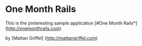 # One Month Rails

This is the pinteresting sample application
[#One Month Rails*] (http://onemonthrails.com)

by [Mattan Griffel] (http://mattangriffel.com)